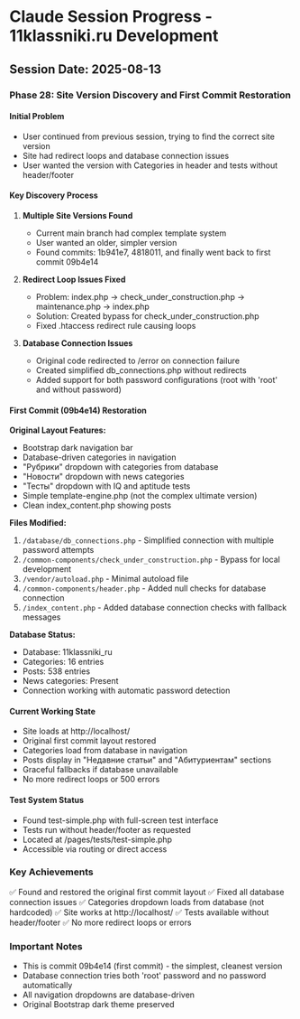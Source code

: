 # Claude Session Progress - 11klassniki.ru Development

## Session Date: 2025-08-13

### Phase 28: Site Version Discovery and First Commit Restoration

#### Initial Problem
- User continued from previous session, trying to find the correct site version
- Site had redirect loops and database connection issues
- User wanted the version with Categories in header and tests without header/footer

#### Key Discovery Process
1. **Multiple Site Versions Found**
   - Current main branch had complex template system
   - User wanted an older, simpler version
   - Found commits: 1b941e7, 4818011, and finally went back to first commit 09b4e14

2. **Redirect Loop Issues Fixed**
   - Problem: index.php → check_under_construction.php → maintenance.php → index.php
   - Solution: Created bypass for check_under_construction.php
   - Fixed .htaccess redirect rule causing loops

3. **Database Connection Issues**
   - Original code redirected to /error on connection failure
   - Created simplified db_connections.php without redirects
   - Added support for both password configurations (root with 'root' and without password)

#### First Commit (09b4e14) Restoration

**Original Layout Features:**
- Bootstrap dark navigation bar
- Database-driven categories in navigation
- "Рубрики" dropdown with categories from database
- "Новости" dropdown with news categories
- "Тесты" dropdown with IQ and aptitude tests
- Simple template-engine.php (not the complex ultimate version)
- Clean index_content.php showing posts

**Files Modified:**
1. `/database/db_connections.php` - Simplified connection with multiple password attempts
2. `/common-components/check_under_construction.php` - Bypass for local development
3. `/vendor/autoload.php` - Minimal autoload file
4. `/common-components/header.php` - Added null checks for database connection
5. `/index_content.php` - Added database connection checks with fallback messages

**Database Status:**
- Database: 11klassniki_ru
- Categories: 16 entries
- Posts: 538 entries
- News categories: Present
- Connection working with automatic password detection

#### Current Working State
- Site loads at http://localhost/
- Original first commit layout restored
- Categories load from database in navigation
- Posts display in "Недавние статьи" and "Абитуриентам" sections
- Graceful fallbacks if database unavailable
- No more redirect loops or 500 errors

#### Test System Status
- Found test-simple.php with full-screen test interface
- Tests run without header/footer as requested
- Located at /pages/tests/test-simple.php
- Accessible via routing or direct access

### Key Achievements
✅ Found and restored the original first commit layout
✅ Fixed all database connection issues
✅ Categories dropdown loads from database (not hardcoded)
✅ Site works at http://localhost/
✅ Tests available without header/footer
✅ No more redirect loops or errors

### Important Notes
- This is commit 09b4e14 (first commit) - the simplest, cleanest version
- Database connection tries both 'root' password and no password automatically
- All navigation dropdowns are database-driven
- Original Bootstrap dark theme preserved